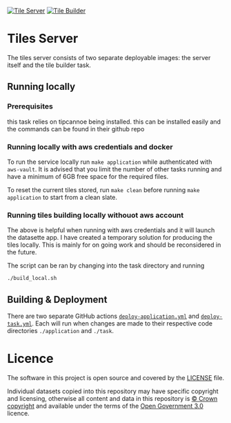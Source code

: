 [![Tile Server](https://github.com/digital-land/tiles-builder/actions/workflows/deploy-application.yml/badge.svg)](https://github.com/digital-land/tiles-builder/actions/workflows/deploy-application.yml)
[![Tile Builder](https://github.com/digital-land/tiles-builder/actions/workflows/deploy-task.yml/badge.svg)](https://github.com/digital-land/tiles-builder/actions/workflows/deploy-task.yml)

# Tiles Server

The tiles server consists of two separate deployable images: the server itself and the tile builder task.

## Running locally

### Prerequisites

this task relies on tipcannoe being installed. this can be installed easily and the commands can be found in their github repo

### Running locally with aws credentials and docker

To run the service locally run `make application` while authenticated with `aws-vault`. It is advised that you limit the
number of other tasks running and have a minimum of 6GB free space for the required files.

To reset the current tiles stored, run `make clean` before running `make application` to start from a clean slate.

### Running tiles building locally withouot aws account

The above is helpful when running with aws credentials and it will launch the datasette app. I have created a temporary solution for producing the tiles locally. This is mainly for on going work and should be reconsidered in the future.

The script can be ran by changing into the task directory and running

```
./build_local.sh
```

## Building & Deployment

There are two separate GitHub actions [`deploy-application.yml`](.github/workflows/deploy-application.yml) and 
[`deploy-task.yml`](.github/workflows/deploy-task.yml). Each will run when changes are made to their respective
code directories `./application` and `./task`.

# Licence

The software in this project is open source and covered by the [LICENSE](LICENSE) file.

Individual datasets copied into this repository may have specific copyright and licensing, otherwise all content and 
data in this repository is [© Crown copyright](http://www.nationalarchives.gov.uk/information-management/re-using-public-sector-information/copyright-and-re-use/crown-copyright/) 
and available under the terms of the [Open Government 3.0](https://www.nationalarchives.gov.uk/doc/open-government-licence/version/3/) licence.
